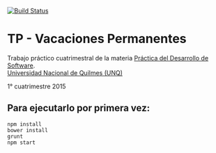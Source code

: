 [![Build Status](https://travis-ci.org/LeonhardtDavid/vacaciones-permanentes.svg)](https://travis-ci.org/LeonhardtDavid/vacaciones-permanentes)

TP - Vacaciones Permanentes
===========================

Trabajo práctico cuatrimestral de la materia [Práctica del Desarrollo de Software](https://sites.google.com/site/practicadesarrollosoft).  
[Universidad Nacional de Quilmes (UNQ)](http://www.unq.edu.ar/)

1° cuatrimestre 2015

Para ejecutarlo por primera vez:
--------------------------------

`npm install`  
`bower install`  
`grunt`  
`npm start`
